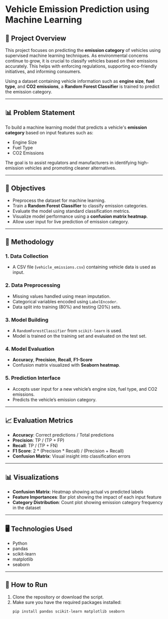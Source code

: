 # Vehicle Emission Prediction using Machine Learning

## 📌 Project Overview

This project focuses on predicting the **emission category** of vehicles using supervised machine learning techniques. As environmental concerns continue to grow, it is crucial to classify vehicles based on their emissions accurately. This helps with enforcing regulations, supporting eco-friendly initiatives, and informing consumers.

Using a dataset containing vehicle information such as **engine size**, **fuel type**, and **CO2 emissions**, a **Random Forest Classifier** is trained to predict the emission category.

---

## 📊 Problem Statement

To build a machine learning model that predicts a vehicle's **emission category** based on input features such as:
- Engine Size
- Fuel Type
- CO2 Emissions

The goal is to assist regulators and manufacturers in identifying high-emission vehicles and promoting cleaner alternatives.

---

## 🎯 Objectives

- Preprocess the dataset for machine learning.
- Train a **Random Forest Classifier** to classify emission categories.
- Evaluate the model using standard classification metrics.
- Visualize model performance using a **confusion matrix heatmap**.
- Allow user input for live prediction of emission category.

---

## 🧪 Methodology

### 1. **Data Collection**
- A CSV file (`vehicle_emissions.csv`) containing vehicle data is used as input.

### 2. **Data Preprocessing**
- Missing values handled using mean imputation.
- Categorical variables encoded using `LabelEncoder`.
- Data split into training (80%) and testing (20%) sets.

### 3. **Model Building**
- A `RandomForestClassifier` from `scikit-learn` is used.
- Model is trained on the training set and evaluated on the test set.

### 4. **Model Evaluation**
- **Accuracy**, **Precision**, **Recall**, **F1-Score**
- Confusion matrix visualized with **Seaborn heatmap**.

### 5. **Prediction Interface**
- Accepts user input for a new vehicle’s engine size, fuel type, and CO2 emissions.
- Predicts the vehicle’s emission category.

---

## 📈 Evaluation Metrics

- **Accuracy**: Correct predictions / Total predictions
- **Precision**: TP / (TP + FP)
- **Recall**: TP / (TP + FN)
- **F1 Score**: 2 * (Precision * Recall) / (Precision + Recall)
- **Confusion Matrix**: Visual insight into classification errors

---

## 📊 Visualizations

- **Confusion Matrix**: Heatmap showing actual vs predicted labels
- **Feature Importances**: Bar plot showing the impact of each input feature
- **Category Distribution**: Count plot showing emission category frequency in the dataset

---

## 🖥️ Technologies Used

- Python
- pandas
- scikit-learn
- matplotlib
- seaborn

---

## 🚀 How to Run

1. Clone the repository or download the script.
2. Make sure you have the required packages installed:
   ```bash
   pip install pandas scikit-learn matplotlib seaborn
